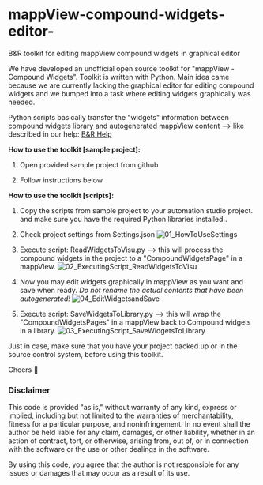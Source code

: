 # mappView-compound-widgets-editor-
B&amp;R toolkit for editing mappView compound widgets in graphical editor

We have developed an unofficial open source toolkit for "mappView - Compound Widgets". Toolkit is written with Python.
Main idea came because we are currently lacking the graphical editor for editing compound widgets and we bumped into a task where editing widgets graphically was needed.

Python scripts basically transfer the "widgets" information between compound widgets library and autogenerated mappView content --> like described in our help:
[B&R Help](https://help.br-automation.com/#/en/4/visualization%2Fmappview%2Fengineering%2Flv_customwidgets%2Flv_customwidgets_compound%2Flv_customwidgets_compound_edit%2Flv_customwidgets_compound_widget.html)

**How to use the toolkit [sample project]:**
1. Open provided sample project from github

2. Follow instructions below

**How to use the toolkit [scripts]:**

1. Copy the scripts from sample project to your automation studio project. and make sure you have the required Python libraries installed..

2. Check project settings from Settings.json
![01_HowToUseSettings](https://github.com/user-attachments/assets/89a8f217-5fee-4cb9-b5fe-d6961de6ca65)

3. Execute script: ReadWidgetsToVisu.py --> this will process the compound widgets in the project to a "CompoundWidgetsPage" in a mappView.
   ![02_ExecutingScript_ReadWidgetsToVisu](https://github.com/user-attachments/assets/fae0cc64-af5d-4d52-ae8d-bc948d35bfe9)

4. Now you may edit widgets graphically in mappView as you want and save when ready. *Do not rename the actual contents that have been autogenerated!*
  ![04_EditWidgetsandSave](https://github.com/user-attachments/assets/7d6d7600-10d1-48b3-993e-2ea430cd2845)


5. Execute script: SaveWidgetsToLibrary.py --> this will wrap the "CompoundWidgetsPages" in a mappView back to Compound widgets in a library.
   ![03_ExecutingScript_SaveWidgetsToLibrary](https://github.com/user-attachments/assets/025b1f7b-89ba-40d7-b062-60079fb77bd5)

Just in case, make sure that you have your project backed up or in the source control system, before using this toolkit.

Cheers 🙂

### Disclaimer
This code is provided "as is," without warranty of any kind, express or implied, including but not limited to the warranties of merchantability, fitness for a particular purpose, and noninfringement. In no event shall the author be held liable for any claim, damages, or other liability, whether in an action of contract, tort, or otherwise, arising from, out of, or in connection with the software or the use or other dealings in the software.

By using this code, you agree that the author is not responsible for any issues or damages that may occur as a result of its use.
